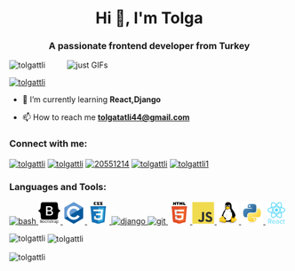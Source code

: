 <h1 align="center">Hi 👋, I'm Tolga</h1>
<h3 align="center">A passionate frontend developer from Turkey</h3>


<img align = "right" width = "400" src = "https://media.tenor.com/QrqIE5XUDDwAAAAM/programmer-bug.gif" alt = "just GIFs"/>

<p align="left"> <img src="https://komarev.com/ghpvc/?username=tolgattli&label=Profile%20views&color=b40e0e&style=flat-square" alt="tolgattli" /> </p>

<p align="left"> <a href="https://twitter.com/tolgattli" target="blank"><img src="https://img.shields.io/twitter/follow/tolgattli?logo=twitter&style=for-the-badge" alt="tolgattli" /></a> </p>

- 🌱 I’m currently learning **React,Django**

- 📫 How to reach me **tolgatatli44@gmail.com**

<h3 align="left">Connect with me:</h3>
<p align="left">
<a href="https://twitter.com/tolgattli" target="blank"><img align="center" src="https://raw.githubusercontent.com/rahuldkjain/github-profile-readme-generator/master/src/images/icons/Social/twitter.svg" alt="tolgattli" height="30" width="40" /></a>
<a href="https://linkedin.com/in/tolgattli" target="blank"><img align="center" src="https://raw.githubusercontent.com/rahuldkjain/github-profile-readme-generator/master/src/images/icons/Social/linked-in-alt.svg" alt="tolgattli" height="30" width="40" /></a>
<a href="https://stackoverflow.com/users/20551214" target="blank"><img align="center" src="https://raw.githubusercontent.com/rahuldkjain/github-profile-readme-generator/master/src/images/icons/Social/stack-overflow.svg" alt="20551214" height="30" width="40" /></a>
<a href="https://instagram.com/tolgattli" target="blank"><img align="center" src="https://raw.githubusercontent.com/rahuldkjain/github-profile-readme-generator/master/src/images/icons/Social/instagram.svg" alt="tolgattli" height="30" width="40" /></a>
<a href="https://www.hackerrank.com/tolgattli1" target="blank"><img align="center" src="https://raw.githubusercontent.com/rahuldkjain/github-profile-readme-generator/master/src/images/icons/Social/hackerrank.svg" alt="tolgattli1" height="30" width="40" /></a>
</p>

<h3 align="left">Languages and Tools:</h3>
<p align="left"> <a href="https://www.gnu.org/software/bash/" target="_blank" rel="noreferrer"> <img src="https://www.vectorlogo.zone/logos/gnu_bash/gnu_bash-icon.svg" alt="bash" width="40" height="40"/> </a> <a href="https://getbootstrap.com" target="_blank" rel="noreferrer"> <img src="https://raw.githubusercontent.com/devicons/devicon/master/icons/bootstrap/bootstrap-plain-wordmark.svg" alt="bootstrap" width="40" height="40"/> </a> <a href="https://www.cprogramming.com/" target="_blank" rel="noreferrer"> <img src="https://raw.githubusercontent.com/devicons/devicon/master/icons/c/c-original.svg" alt="c" width="40" height="40"/> </a> <a href="https://www.w3schools.com/css/" target="_blank" rel="noreferrer"> <img src="https://raw.githubusercontent.com/devicons/devicon/master/icons/css3/css3-original-wordmark.svg" alt="css3" width="40" height="40"/> </a> <a href="https://www.djangoproject.com/" target="_blank" rel="noreferrer"> <img src="https://cdn.worldvectorlogo.com/logos/django.svg" alt="django" width="40" height="40"/> </a> <a href="https://git-scm.com/" target="_blank" rel="noreferrer"> <img src="https://www.vectorlogo.zone/logos/git-scm/git-scm-icon.svg" alt="git" width="40" height="40"/> </a> <a href="https://www.w3.org/html/" target="_blank" rel="noreferrer"> <img src="https://raw.githubusercontent.com/devicons/devicon/master/icons/html5/html5-original-wordmark.svg" alt="html5" width="40" height="40"/> </a> <a href="https://developer.mozilla.org/en-US/docs/Web/JavaScript" target="_blank" rel="noreferrer"> <img src="https://raw.githubusercontent.com/devicons/devicon/master/icons/javascript/javascript-original.svg" alt="javascript" width="40" height="40"/> </a> <a href="https://www.linux.org/" target="_blank" rel="noreferrer"> <img src="https://raw.githubusercontent.com/devicons/devicon/master/icons/linux/linux-original.svg" alt="linux" width="40" height="40"/> </a> <a href="https://www.python.org" target="_blank" rel="noreferrer"> <img src="https://raw.githubusercontent.com/devicons/devicon/master/icons/python/python-original.svg" alt="python" width="40" height="40"/> </a> <a href="https://reactjs.org/" target="_blank" rel="noreferrer"> <img src="https://raw.githubusercontent.com/devicons/devicon/master/icons/react/react-original-wordmark.svg" alt="react" width="40" height="40"/> </a> </p>

<p><img align="left" src="https://github-readme-stats.vercel.app/api/top-langs?username=tolgattli&show_icons=true&locale=en&layout=compact" alt="tolgattli" /></p>

<p>&nbsp;<img align="center" src="https://github-readme-stats.vercel.app/api?username=tolgattli&show_icons=true&locale=en" alt="tolgattli" /></p>

<p><img align="center" src="https://github-readme-streak-stats.herokuapp.com/?user=tolgattli&" alt="tolgattli" /></p>
